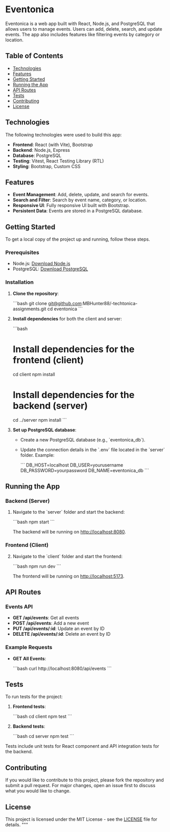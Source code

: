 # Eventonica

Eventonica is a web app built with React, Node.js, and PostgreSQL that allows users to manage events. Users can add, delete, search, and update events. The app also includes features like filtering events by category or location.

## Table of Contents

- [Technologies](#technologies)
- [Features](#features)
- [Getting Started](#getting-started)
- [Running the App](#running-the-app)
- [API Routes](#api-routes)
- [Tests](#tests)
- [Contributing](#contributing)
- [License](#license)

## Technologies

The following technologies were used to build this app:

- **Frontend**: React (with Vite), Bootstrap
- **Backend**: Node.js, Express
- **Database**: PostgreSQL
- **Testing**: Vitest, React Testing Library (RTL)
- **Styling**: Bootstrap, Custom CSS

## Features

- **Event Management**: Add, delete, update, and search for events.
- **Search and Filter**: Search by event name, category, or location.
- **Responsive UI**: Fully responsive UI built with Bootstrap.
- **Persistent Data**: Events are stored in a PostgreSQL database.

## Getting Started

To get a local copy of the project up and running, follow these steps.

### Prerequisites

- Node.js: [Download Node.js](https://nodejs.org/)
- PostgreSQL: [Download PostgreSQL](https://www.postgresql.org/)

### Installation

1. **Clone the repository**:

   \`\`\`bash
   git clone git@github.com:MBHunter88/-techtonica-assignments.git
   cd eventonica
   \`\`\`

2. **Install dependencies** for both the client and server:

   \`\`\`bash
   # Install dependencies for the frontend (client)
   cd client
   npm install

   # Install dependencies for the backend (server)
   cd ../server
   npm install
   \`\`\`

3. **Set up PostgreSQL database**:
   
   - Create a new PostgreSQL database (e.g., \`eventonica_db\`).
   - Update the connection details in the \`.env\` file located in the \`server\` folder. Example:

     \`\`\`
     DB_HOST=localhost
     DB_USER=yourusername
     DB_PASSWORD=yourpassword
     DB_NAME=eventonica_db
     \`\`\`


## Running the App

### Backend (Server)

1. Navigate to the \`server\` folder and start the backend:

   \`\`\`bash
   npm start
   \`\`\`

   The backend will be running on [http://localhost:8080](http://localhost:8080).

### Frontend (Client)

2. Navigate to the \`client\` folder and start the frontend:

   \`\`\`bash
   npm run dev
   \`\`\`

   The frontend will be running on [http://localhost:5173](http://localhost:5173).

## API Routes

### Events API

- **GET /api/events**: Get all events
- **POST /api/events**: Add a new event
- **PUT /api/events/:id**: Update an event by ID
- **DELETE /api/events/:id**: Delete an event by ID

### Example Requests

- **GET All Events**:

  \`\`\`bash
  curl http://localhost:8080/api/events
  \`\`\`

## Tests

To run tests for the project:

1. **Frontend tests**:

   \`\`\`bash
   cd client
   npm test
   \`\`\`

2. **Backend tests**:

   \`\`\`bash
   cd server
   npm test
   \`\`\`

Tests include unit tests for React component and API integration tests for the backend.

## Contributing

If you would like to contribute to this project, please fork the repository and submit a pull request. For major changes, open an issue first to discuss what you would like to change.

## License

This project is licensed under the MIT License - see the [LICENSE](LICENSE) file for details.
"""


